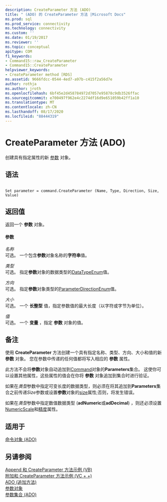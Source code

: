 ```yaml
---
description: CreateParameter 方法 (ADO)
title: " (ADO) 的 CreateParameter 方法 |Microsoft Docs"
ms.prod: sql
ms.prod_service: connectivity
ms.technology: connectivity
ms.custom: ''
ms.date: 01/19/2017
ms.reviewer: ''
ms.topic: conceptual
apitype: COM
f1_keywords:
- Command15::raw_CreateParameter
- Command15::CreateParameter
helpviewer_keywords:
- CreateParameter method [RDS]
ms.assetid: 9666fdcc-0544-4ed7-a97b-c415f2a56d7e
author: rothja
ms.author: jroth
ms.openlocfilehash: 6bf45e2d458784972d7057e95878c9db3526ffac
ms.sourcegitcommit: e700497f962e4c2274df16d9e651059b42ff1a10
ms.translationtype: MT
ms.contentlocale: zh-CN
ms.lasthandoff: 08/17/2020
ms.locfileid: "88444319"
---
```

# <a name="createparameter-method-ado"></a>CreateParameter 方法 (ADO)
创建具有指定属性的新 [参数](../../../ado/reference/ado-api/parameter-object.md) 对象。  
  
## <a name="syntax"></a>语法  
  
```  
  
Set parameter = command.CreateParameter (Name, Type, Direction, Size, Value)  
```  
  
## <a name="return-value"></a>返回值  
 返回一个 **参数** 对象。  
  
#### <a name="parameters"></a>参数  
 *名称*  
 可选。 一个包含**参数**对象名称的**字符串**值。  
  
 *类型*  
 可选。 指定**参数**对象的数据类型的[DataTypeEnum](../../../ado/reference/ado-api/datatypeenum.md)值。  
  
 *方向*  
 可选。 指定**参数**对象类型的[ParameterDirectionEnum](../../../ado/reference/ado-api/parameterdirectionenum.md)值。  
  
 *大小*  
 可选。 一个 **长整型** 值，指定参数值的最大长度（以字符或字节为单位）。  
  
 *值*  
 可选。 一个 **变量** ，指定 **参数** 对象的值。  
  
## <a name="remarks"></a>备注  
 使用 **CreateParameter** 方法创建一个具有指定名称、类型、方向、大小和值的新 **参数** 对象。 您在参数中传递的任何值都将写入相应的 **参数** 属性。  
  
 此方法不会将**参数**对象自动追加到[Command](../../../ado/reference/ado-api/command-object-ado.md)对象的**Parameters**集合。 这使你可以设置其他属性，这些属性的值会在你将 **参数** 对象追加到集合时进行验证。  
  
 如果在*类型*参数中指定可变长度的数据类型，则必须在将其追加到**Parameters**集合之前传递*Size*参数或设置**参数**对象的[size](../../../ado/reference/ado-api/size-property-ado-parameter.md)属性;否则，将发生错误。  
  
 如果在*类型*参数中指定数值数据类型 (**adNumeric**或**adDecimal**) ，则还必须设置[NumericScale](../../../ado/reference/ado-api/numericscale-property-ado.md)和[精度](../../../ado/reference/ado-api/precision-property-ado.md)属性。  
  
## <a name="applies-to"></a>适用于  
 [命令对象 (ADO)](../../../ado/reference/ado-api/command-object-ado.md)  
  
## <a name="see-also"></a>另请参阅  
 [Append 和 CreateParameter 方法示例 (VB) ](../../../ado/reference/ado-api/append-and-createparameter-methods-example-vb.md)   
 [附加和 CreateParameter 方法示例 (VC + +) ](../../../ado/reference/ado-api/append-and-createparameter-methods-example-vc.md)   
 [ADO (追加方法) ](../../../ado/reference/ado-api/append-method-ado.md)   
 [参数对象](../../../ado/reference/ado-api/parameter-object.md)   
 [参数集合 (ADO)](../../../ado/reference/ado-api/parameters-collection-ado.md)
